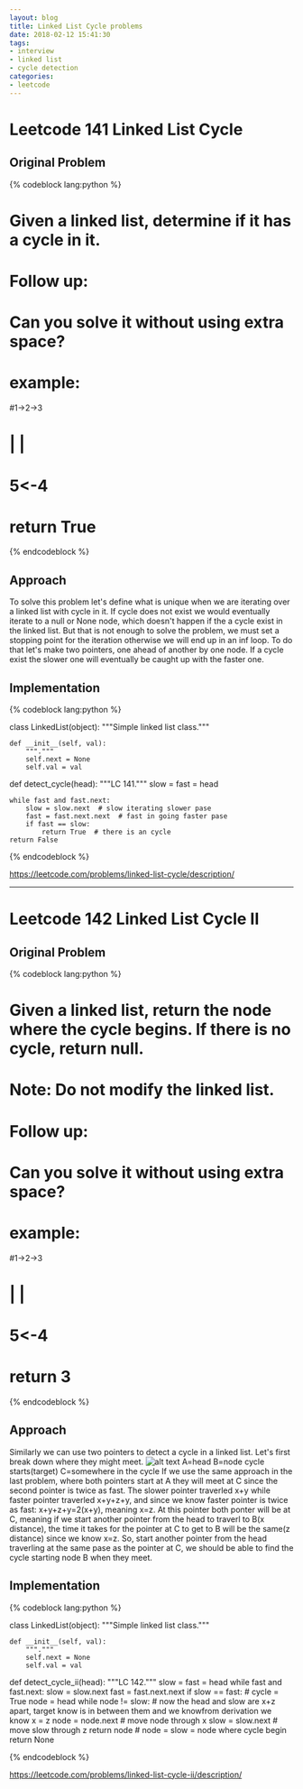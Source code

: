```yaml
---
layout: blog
title: Linked List Cycle problems
date: 2018-02-12 15:41:30
tags:
- interview
- linked list
- cycle detection
categories:
- leetcode
---
```


# Leetcode 141 Linked List Cycle
## Original Problem

{% codeblock lang:python %}

# Given a linked list, determine if it has a cycle in it.

# Follow up:
# Can you solve it without using extra space?

# example:
#1->2->3
#  |  |
#  5<-4
# return True

{% endcodeblock %}

<!--more-->

## Approach
To solve this problem let's define what is unique when we are iterating over a linked list with cycle in it.
If cycle does not exist we would eventually iterate to a null or None node, which doesn't happen if the a cycle exist in the linked list.
But that is not enough to solve the problem, we must set a stopping point for the iteration otherwise we will end up in an inf loop.
To do that let's make two pointers, one ahead of another by one node. If a cycle exist the slower one will eventually be caught up with the faster one.

## Implementation

{% codeblock lang:python %}

class LinkedList(object):
    """Simple linked list class."""

    def __init__(self, val):
        """."""
        self.next = None
        self.val = val


def detect_cycle(head):
    """LC 141."""
    slow = fast = head

    while fast and fast.next:
        slow = slow.next  # slow iterating slower pase
        fast = fast.next.next  # fast in going faster pase
        if fast == slow:
            return True  # there is an cycle
    return False


{% endcodeblock %}

https://leetcode.com/problems/linked-list-cycle/description/

***

# Leetcode 142 Linked List Cycle II
## Original Problem


{% codeblock lang:python %}

# Given a linked list, return the node where the cycle begins. If there is no cycle, return null.

# Note: Do not modify the linked list.

# Follow up:
# Can you solve it without using extra space?

# example:
#1->2->3
#  |  |
#  5<-4
# return 3

{% endcodeblock %}


## Approach
Similarly we can use two pointers to detect a cycle in a linked list. Let's first break down where they might meet.
![alt text](https://shenjie1993.gitbooks.io/leetcode-python/linked-list-cycle.png)
A=head      B=node cycle starts(target)      C=somewhere in the cycle
If we use the same approach in the last problem, where both pointers start at A they will meet at C since the second pointer is twice as fast.
The slower pointer traverled x+y while faster pointer traverled x+y+z+y, and since we know faster pointer is twice as fast: x+y+z+y=2(x+y), meaning x=z.
At this pointer both ponter will be at C, meaning if we start another pointer from the head to traverl to B(x distance), the time it takes for the pointer at C to get to B will be the same(z distance) since we know x=z.
So, start another pointer from the head traverling at the same pase as the pointer at C, we should be able to find the cycle starting node B when they meet.

## Implementation

{% codeblock lang:python %}

class LinkedList(object):
    """Simple linked list class."""

    def __init__(self, val):
        """."""
        self.next = None
        self.val = val


def detect_cycle_ii(head):
    """LC 142."""
    slow = fast = head
    while fast and fast.next:
        slow = slow.next
        fast = fast.next.next
        if slow == fast:  # cycle = True
            node = head
            while node != slow:  # now the head and slow are x+z apart, target know is in between them and we knowfrom derivation we know x = z
                node = node.next  # move node through x
                slow = slow.next  # move slow through z
            return node  # node = slow = node where cycle begin
    return None

{% endcodeblock %}


https://leetcode.com/problems/linked-list-cycle-ii/description/